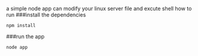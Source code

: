 a simple node app can modify your linux server file and excute shell
how to run
###install the dependencies
```
npm install
```
###run the app
```
node app
```
